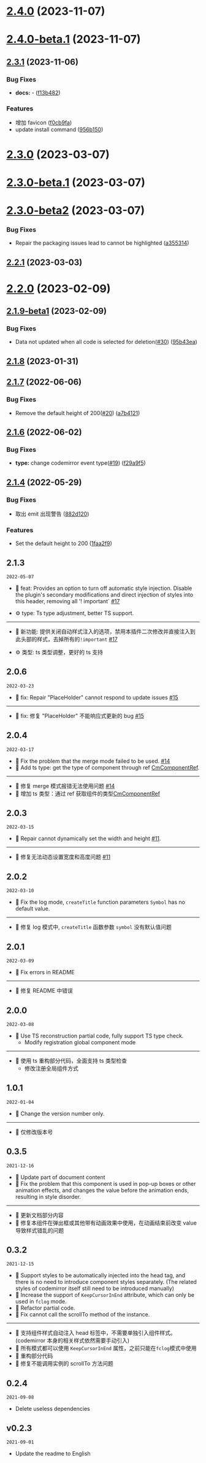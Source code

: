 # [2.4.0](https://github.com/RennCheung/codemirror-editor-vue3/compare/v2.4.0-beta.1...v2.4.0) (2023-11-07)



# [2.4.0-beta.1](https://github.com/RennCheung/codemirror-editor-vue3/compare/v2.3.1...v2.4.0-beta.1) (2023-11-07)



## [2.3.1](https://github.com/RennCheung/codemirror-editor-vue3/compare/v2.3.0...v2.3.1) (2023-11-06)


### Bug Fixes

* **docs:** - ([f13b482](https://github.com/RennCheung/codemirror-editor-vue3/commit/f13b482515aa619f01922284a961c97643731087))


### Features

* 增加 favicon ([f0cb9fa](https://github.com/RennCheung/codemirror-editor-vue3/commit/f0cb9fa71ed34eedf1cf602c268cbbaba2dd549b))
* update install command ([956b150](https://github.com/RennCheung/codemirror-editor-vue3/commit/956b150d3c05f4d0c8fd5bd02af44a9be0b71168))



# [2.3.0](https://github.com/RennCheung/codemirror-editor-vue3/compare/v2.3.0-beta.1...v2.3.0) (2023-03-07)



# [2.3.0-beta.1](https://github.com/RennCheung/codemirror-editor-vue3/compare/v2.3.0-beta2...v2.3.0-beta.1) (2023-03-07)



# [2.3.0-beta2](https://github.com/RennCheung/codemirror-editor-vue3/compare/v2.2.1...v2.3.0-beta2) (2023-03-07)


### Bug Fixes

* Repair the packaging issues lead to cannot be highlighted ([a355314](https://github.com/RennCheung/codemirror-editor-vue3/commit/a3553148a29372ff5eae6396de978a295b0b278e))



## [2.2.1](https://github.com/RennCheung/codemirror-editor-vue3/compare/v2.2.0...v2.2.1) (2023-03-03)



# [2.2.0](https://github.com/RennCheung/codemirror-editor-vue3/compare/v2.1.9-beta1...v2.2.0) (2023-02-09)



## [2.1.9-beta1](https://github.com/RennCheung/codemirror-editor-vue3/compare/v2.1.7...v2.1.9-beta1) (2023-02-09)


### Bug Fixes

* Data not updated when all code is selected for deletion([#30](https://github.com/RennCheung/codemirror-editor-vue3/issues/30)) ([95b43ea](https://github.com/RennCheung/codemirror-editor-vue3/commit/95b43ea5638da37603b739d4632045f94901cf6f))



## [2.1.8](https://github.com/RennCheung/codemirror-editor-vue3/compare/v2.1.7...v2.1.8) (2023-01-31)



## [2.1.7](https://github.com/RennCheung/codemirror-editor-vue3/compare/v2.1.6...v2.1.7) (2022-06-06)


### Bug Fixes

* Remove the default height of 200([#20](https://github.com/RennCheung/codemirror-editor-vue3/issues/20)) ([a7b4121](https://github.com/RennCheung/codemirror-editor-vue3/commit/a7b41213ee1cc457cc532b2c75ca64d675371215))



## [2.1.6](https://github.com/RennCheung/codemirror-editor-vue3/compare/v2.1.4...v2.1.5) (2022-06-02)

### Bug Fixes

- **type:** change codemirror event type([#19](https://github.com/RennCheung/codemirror-editor-vue3/issues/19)) ([f29a9f5](https://github.com/RennCheung/codemirror-editor-vue3/commit/f29a9f5e9e7e06f5fb9d8fc95c17d4b46329621d))

## [2.1.4](https://github.com/RennCheung/codemirror-editor-vue3/compare/v2.1.3...v2.1.4) (2022-05-29)

### Bug Fixes

- 取出 emit 出现警告 ([882d120](https://github.com/RennCheung/codemirror-editor-vue3/commit/882d1207f698d94f3036f8a9fd156392d686f1ff))

### Features

- Set the default height to 200 ([1faa2f9](https://github.com/RennCheung/codemirror-editor-vue3/commit/1faa2f9f533628a44c228c1830698cdea4f71c1a))

## 2.1.3

`2022-05-07`

- 🌟 feat: Provides an option to turn off automatic style injection. Disable the plugin's secondary modifications and direct injection of styles into this header, removing all '! important` [#17](https://github.com/RennCheung/codemirror-editor-vue3/issues/17)

- ⚙️ type: Ts type adjustment, better TS support.

---

- 🌟 新功能: 提供关闭自动样式注入的选项，禁用本插件二次修改并直接注入到此头部的样式，去掉所有的`!important` [#17](https://github.com/RennCheung/codemirror-editor-vue3/issues/17)

- ⚙️ 类型: ts 类型调整，更好的 ts 支持

## 2.0.6

`2022-03-23`

- 🐞 fix: Repair "PlaceHolder" cannot respond to update issues [#15](https://github.com/RennCheung/codemirror-editor-vue3/issues/15)

---

- 🐞 fix: 修复 "PlaceHolder" 不能响应式更新的 bug [#15](https://github.com/RennCheung/codemirror-editor-vue3/issues/15)

## 2.0.4

`2022-03-17`

- 🐞 Fix the problem that the merge mode failed to be used. [#14](https://github.com/RennCheung/codemirror-editor-vue3/issues/14)
- 🌟 Add ts type: get the type of component through ref [CmComponentRef](https://github.com/RennCheung/codemirror-editor-vue3/blob/main/packages/index.ts#L16).

---

- 🐞 修复 merge 模式报错无法使用问题 [#14](https://github.com/RennCheung/codemirror-editor-vue3/issues/14)
- 🌟 增加 ts 类型：通过 ref 获取组件的类型[CmComponentRef](https://github.com/RennCheung/codemirror-editor-vue3/blob/main/packages/index.ts#L16)

## 2.0.3

`2022-03-15`

- 🐞 Repair cannot dynamically set the width and height [#11](https://github.com/RennCheung/codemirror-editor-vue3/issues/11).

---

- 🐞 修复无法动态设置宽度和高度问题 [#11](https://github.com/RennCheung/codemirror-editor-vue3/issues/11)

## 2.0.2

`2022-03-10`

- 🐞 Fix the log mode, `createTitle` function parameters `Symbol` has no default value.

---

- 🐞 修复 log 模式中, `createTitle` 函数参数 `symbol` 没有默认值问题

## 2.0.1

`2022-03-09`

- 🐞 Fix errors in README

---

- 🐞 修复 README 中错误

## 2.0.0

`2022-03-08`

- 🌟 Use TS reconstruction partial code, fully support TS type check.
  - Modify registration global component mode

---

- 🌟 使用 ts 重构部分代码，全面支持 ts 类型检查
  - 修改注册全局组件方式

## 1.0.1

`2022-01-04`

- 🌟 Change the version number only.

---

- 🌟 仅修改版本号

## 0.3.5

`2021-12-16`

- 🌟 Update part of document content
- 🐞 Fix the problem that this component is used in pop-up boxes or other animation effects, and changes the value before the animation ends, resulting in style disorder.

---

- 🌟 更新文档部分内容
- 🐞 修复本组件在弹出框或其他带有动画效果中使用，在动画结束前改变 value 导致样式错乱的问题

## 0.3.2

`2021-12-15`

- 🌟 Support styles to be automatically injected into the head tag, and there is no need to introduce component styles separately. (The related styles of codemirror itself still need to be introduced manually)
- 🌟 Increase the support of `KeepCursorInEnd` attribute, which can only be used in `fclog` mode.
- 🌟 Refactor partial code.
- 🐞 Fix cannot call the scrollTo method of the instance.

---

- 🌟 支持组件样式自动注入 head 标签中，不需要单独引入组件样式。(codemirror 本身的相关样式依然需要手动引入)
- 🌟 所有模式都可以使用 `KeepCursorInEnd` 属性，之前只能在`fclog`模式中使用
- 🌟 重构部分代码
- 🐞 修复不能调用实例的 scrollTo 方法问题

## 0.2.4

`2021-09-08`

- Delete useless dependencies

## v0.2.3

`2021-09-01`

- Update the readme to English
